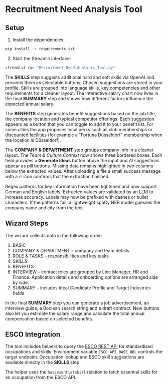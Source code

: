 # Recruitment Need Analysis Tool

## Setup

1. Install the dependencies:

```bash
pip install -r requirements.txt
```

2. Start the Streamlit interface:

```bash
streamlit run "Recruitment_Need_Analysis_Tool.py"
```

The **SKILLS** step suggests additional hard and soft skills via OpenAI and
presents them as selectable buttons. Chosen suggestions are stored in your
profile. Skills are grouped into language skills, key competencies and other
requirements for a cleaner layout. The interactive salary chart now lives in the
final **SUMMARY** step and shows how different factors influence the expected
annual salary.

The **BENEFITS** step generates benefit suggestions based on the job title, the
company location and typical competitor offerings. Each suggestion appears as a
button that you can toggle to add it to your benefit list. For some cities the
app proposes local perks such as club memberships or discounted facilities (for
example a "Fortuna Düsseldorf" membership when the location is Düsseldorf).

The **COMPANY & DEPARTMENT** step groups company info in a cleaner layout. The
*Team & Culture Context* now shows three bordered boxes. Each field provides a
**Generate Ideas** button above the input and AI suggestions appear as pill
buttons. Missing data remains highlighted in two columns below the extracted
values. After uploading a file a small success message with a 🔥 icon confirms
that the extraction finished.

Regex patterns for key information have been tightened and now support German
and English labels. Extracted values are validated by an LLM to increase
accuracy. Labels may now be prefixed with dashes or bullet characters.
If the patterns fail, a lightweight spaCy NER model guesses the company name
and city from the text.

## Wizard Steps

The wizard collects data in the following order:

1. BASIC
2. COMPANY & DEPARTMENT – company and team details
3. ROLE & TASKS – responsibilities and key tasks
4. SKILLS
5. BENEFITS
6. INTERVIEW – contact roles are grouped by Line Manager, HR and Finance. Application details and onboarding options are arranged side by side.
7. SUMMARY – includes Ideal Candidate Profile and Target Industries fields

In the final **SUMMARY** step you can generate a job advertisement, an interview
guide, a Boolean search string and a draft contract. New buttons also let you
estimate the salary range and calculate the total annual compensation based on
selected benefits.

## ESCO Integration

The tool includes helpers to query the [ESCO REST API](https://ec.europa.eu/esco/api) for
standardised occupations and skills. Environment variable `ESCO_API_BASE_URL` controls the
target endpoint. Occupation lookup and ESCO skill suggestions are available directly in the **SKILLS** step.

The helper uses the ``hasEssentialSkill`` relation to fetch essential skills for
an occupation from the ESCO API.
